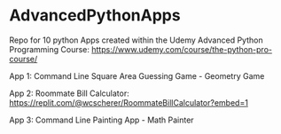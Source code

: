 # AdvancedPythonApps

Repo for 10 python Apps created within the Udemy Advanced Python Programming Course: https://www.udemy.com/course/the-python-pro-course/


App 1: Command Line Square Area Guessing Game - Geometry Game

App 2: Roommate Bill Calculator: https://replit.com/@wcscherer/RoommateBillCalculator?embed=1

App 3: Command Line Painting App - Math Painter
